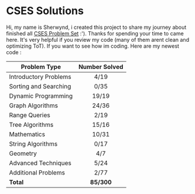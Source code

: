 # CSES Solutions
Hi, my name is Sherwynd, i created this project to share my journey about finished all [CSES Problem Set](https://cses.fi/problemset/) :'). Thanks for spending your time to came here. It's very helpful if you review my code (many of them arent clean and optimizing ToT). If you want to see how im coding. Here are my newest code : 
 
| Problem Type          | Number Solved |
|-----------------------|:-------------:|
| Introductory Problems |     4/19     |
| Sorting and Searching |     0/35     |
| Dynamic Programming   |     19/19     |
| Graph Algorithms      |     24/36     |
| Range Queries         |     2/19     |
| Tree Algorithms       |     15/16     |
| Mathematics           |     10/31     |
| String Algorithms     |     0/17     |
| Geometry              |      4/7      |
| Advanced Techniques   |     5/24     |
| Additional Problems   |     2/77     |
| **Total**             |  **85/300**  |

